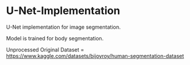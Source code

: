 # U-Net-Implementation
U-Net implementation for image segmentation.

Model is trained for body segmentation.

Unprocessed Original Dataset = https://www.kaggle.com/datasets/bijoyroy/human-segmentation-dataset
